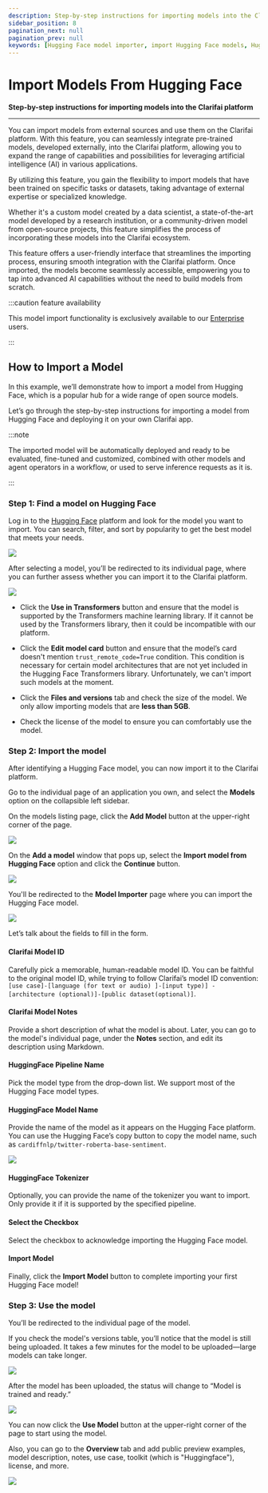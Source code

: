 ```yaml
---
description: Step-by-step instructions for importing models into the Clarifai platform
sidebar_position: 8
pagination_next: null
pagination_prev: null
keywords: [Hugging Face model importer, import Hugging Face models, Hugging Face to Clarifai, HF model importer, integrate Hugging Face models, Hugging Face model, import guide, Clarifai HF model importer, AI model import, machine learning model import, Hugging Face model integration, Clarifai model integration, importing AI models Hugging Face model deployment, Clarifai import tool, deep learning model import]
---
```


# Import Models From Hugging Face

**Step-by-step instructions for importing models into the Clarifai platform**
<hr />

You can import models from external sources and use them on the Clarifai platform. With this feature, you can seamlessly integrate pre-trained models, developed externally, into the Clarifai platform, allowing you to expand the range of capabilities and possibilities for leveraging artificial intelligence (AI) in various applications.

By utilizing this feature, you gain the flexibility to import models that have been trained on specific tasks or datasets, taking advantage of external expertise or specialized knowledge.

Whether it's a custom model created by a data scientist, a state-of-the-art model developed by a research institution, or a community-driven model from open-source projects, this feature simplifies the process of incorporating these models into the Clarifai ecosystem.

This feature offers a user-friendly interface that streamlines the importing process, ensuring smooth integration with the Clarifai platform. Once imported, the models become seamlessly accessible, empowering you to tap into advanced AI capabilities without the need to build models from scratch.

:::caution feature availability

This model import functionality is exclusively available to our [Enterprise](https://www.clarifai.com/pricing) users.

:::

## How to Import a Model 

In this example, we’ll demonstrate how to import a model from Hugging Face, which is a popular hub for a wide range of open source models.

Let’s go through the step-by-step instructions for importing a model from Hugging Face and deploying it on your own Clarifai app. 

:::note

The imported model will be automatically deployed and ready to be evaluated, fine-tuned and customized, combined with other models and agent operators in a workflow, or used to serve inference requests as it is. 

:::

### Step 1: Find a model on Hugging Face

Log in to the [Hugging Face](https://huggingface.co/models) platform and look for the model you want to import. You can search, filter, and sort by popularity  to get the best model that meets your needs. 
 
 ![](/img/model-importer/model_importer-1.png)

After selecting a model, you’ll be redirected to its individual page, where you can further assess whether you can import it to the Clarifai platform.  

 ![](/img/model-importer/model_importer-2.png)

- Click the **Use in Transformers** button and ensure that the model is supported by the Transformers machine learning library. If it cannot be used by the Transformers library, then it could be incompatible with our platform. 

- Click the **Edit model card** button and ensure that the model’s card doesn't mention `trust_remote_code=True` condition. This condition is necessary for certain model architectures that are not yet included in the Hugging Face Transformers library. Unfortunately, we can't import such models at the moment. 

- Click the **Files and versions** tab and check the size of the model. We only allow importing models that are **less than 5GB**. 

- Check the license of the model to ensure you can comfortably use the model.  

### Step 2: Import the model

After identifying a Hugging Face model, you can now import it to the Clarifai platform.

Go to the individual page of an application you own, and select the **Models** option on the collapsible left sidebar. 

On the models listing page, click the **Add Model** button at the upper-right corner of the page.

![](/img/model-importer/model_importer-3.png)

On the **Add a model** window that pops up, select the **Import model from Hugging Face** option and click the **Continue** button. 

 ![](/img/model-importer/model_importer-5.png)

You'll be redirected to the **Model Importer** page where you can import the Hugging Face model. 

 ![](/img/model-importer/model_importer-4.png)

Let’s talk about the fields to fill in the form. 

#### Clarifai Model ID

Carefully pick a memorable, human-readable model ID. You can be faithful to the original model ID, while trying to follow Clarifai’s model ID convention: `[use case]-[language (for text or audio) ]-[input type)] -[architecture (optional)]-[public dataset(optional)]`.

#### Clarifai Model Notes

Provide a short description of what the model is about. Later, you can go to the model's individual page, under the **Notes** section, and edit its description using Markdown.

#### HuggingFace Pipeline Name

Pick the model type from the drop-down list. We support most of the Hugging Face model types. 

#### HuggingFace Model Name

Provide the name of the model as it appears on the Hugging Face platform. You can use the Hugging Face’s copy button to copy the model name, such as `cardiffnlp/twitter-roberta-base-sentiment`.

 ![](/img/model-importer/model_importer-10.png)

#### HuggingFace Tokenizer

Optionally, you can provide the name of the tokenizer you want to import. Only provide it if it is supported by the specified pipeline. 

#### Select the Checkbox

Select the checkbox to acknowledge importing the Hugging Face model. 

#### Import Model

Finally, click the **Import Model** button to complete importing your first Hugging Face model!

### Step 3: Use the model

You’ll be redirected to the individual page of the model. 

If you check the model's versions table, you’ll notice that the model is still being uploaded. It takes a few minutes for the model to be uploaded—large models can take longer. 
 
![](/img/model-importer/model_importer-6.png)

After the model has been uploaded, the status will change to “Model is trained and ready.”

 ![](/img/model-importer/model_importer-8.png)

You can now click the **Use Model** button at the upper-right corner of the page to start using the model. 

Also, you can go to the **Overview** tab and add public preview examples, model description, notes, use case, toolkit (which is "Huggingface"), license, and more. 

 ![](/img/model-importer/model_importer-9.png)



